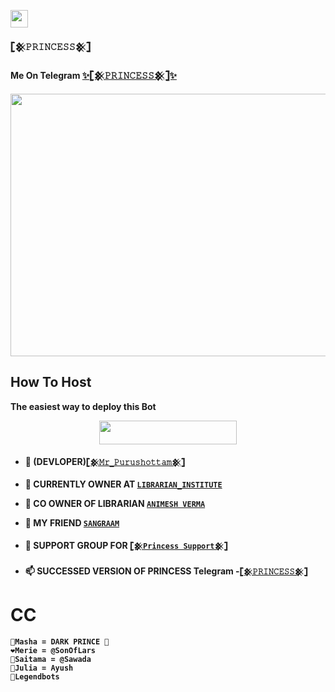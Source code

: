 

<img src="https://raw.githubusercontent.com/MartinHeinz/MartinHeinz/master/wave.gif" width="28"/></a></p>


<b>𓊈𒆜𝙿𝚁𝙸𝙽𝙲𝙴𝚂𝚂𒆜𓊉<b>

Me On Telegram <b>[✨𓊈𒆜𝙿𝚁𝙸𝙽𝙲𝙴𝚂𝚂𒆜𓊉✨](https://t.me/The_Princess2_Bot)<b>


<p align="center">
  <img src="https://media.giphy.com/media/tXwHTbQuyjo1q/giphy.gif" width="730" height="420"/></a></p>
</p>


## How To Host
The easiest way to deploy this Bot
<p align="center"><a href="https://heroku.com/deploy?template=https://github.com/PURHSHOTTAM/PRINCESS-BOT"> <img src="https://img.shields.io/badge/Deploy%20To%20Heroku-black?style=for-the-badge&logo=heroku" width="220" height="38.45"/></a></p>



- 🔭  (DEVLOPER)[`𓊈𒆜𝙼𝚛_𝙿𝚞𝚛𝚞𝚜𝚑𝚘𝚝𝚝𝚊𝚖𒆜𓊉`](http://t.me/Mr_Purushottam_M)

- 💠 CURRENTLY OWNER AT [`LIBRARIAN_INSTITUTE`](https://t.me/Channel_Librarian)

- 💠 CO OWNER OF LIBRARIAN [`ANIMESH VERMA`](https://t.me/AniMesH941)

- 💠 MY FRIEND [`SANGRAAM`](https://t.me/sangramghangale)

- 💠 SUPPORT GROUP FOR [`𓊈𒆜Princess Support𒆜𓊉`](https://t.me/PRINCESS_SUPPORT)

- 📫 SUCCESSED VERSION OF PRINCESS **Telegram -[`𓊈𒆜𝙿𝚁𝙸𝙽𝙲𝙴𝚂𝚂𒆜𓊉`](https://t.me/The_Princess2_Bot)**



# CC
```
🖤Masha = DARK PRINCE 🥺
❤️Merie = @SonOfLars
💚Saitama = @Sawada
🧡Julia = Ayush
💙Legendbots
```
